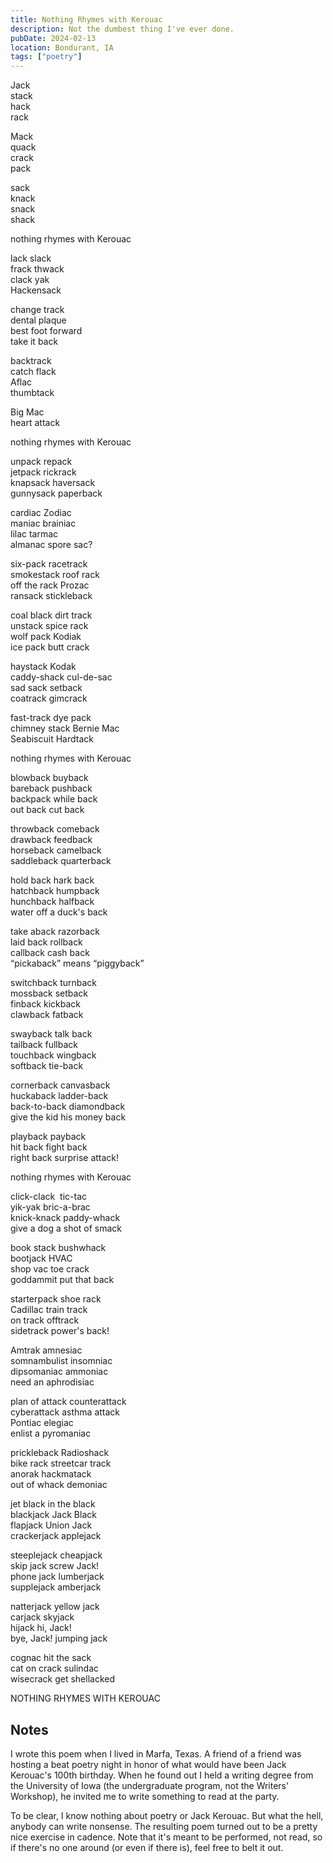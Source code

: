 ```yaml
---
title: Nothing Rhymes with Kerouac
description: Not the dumbest thing I've ever done.
pubDate: 2024-02-13
location: Bondurant, IA
tags: ["poetry"]
---
```


Jack\
stack\
hack\
rack

Mack\
quack\
crack\
pack

sack\
knack\
snack\
shack

nothing rhymes with Kerouac

lack slack\
frack thwack\
clack yak\
Hackensack

change track\
dental plaque\
best foot forward\
take it back

backtrack\
catch flack\
Aflac\
thumbtack

Big Mac\
heart attack

nothing rhymes with Kerouac

unpack repack\
jetpack rickrack\
knapsack haversack\
gunnysack paperback

cardiac Zodiac\
maniac brainiac\
lilac tarmac\
almanac spore sac?

six-pack racetrack\
smokestack roof rack\
off the rack Prozac\
ransack stickleback

coal black dirt track\
unstack spice rack\
wolf pack Kodiak\
ice pack butt crack

haystack Kodak\
caddy-shack cul-de-sac\
sad sack setback\
coatrack gimcrack

fast-track dye pack\
chimney stack Bernie Mac\
Seabiscuit Hardtack

nothing rhymes with Kerouac

blowback buyback\
bareback pushback\
backpack while back\
out back cut back

throwback comeback\
drawback feedback\
horseback camelback\
saddleback quarterback

hold back hark back\
hatchback humpback\
hunchback halfback\
water off a duck's back

take aback razorback\
laid back rollback\
callback cash back\
“pickaback” means “piggyback”

switchback turnback\
mossback setback\
finback kickback\
clawback fatback

swayback talk back\
tailback fullback\
touchback wingback\
softback tie-back

cornerback canvasback\
huckaback ladder-back\
back-to-back diamondback\
give the kid his money back
  
playback payback\
hit back fight back\
right back surprise attack!

nothing rhymes with Kerouac

click-clack  tic-tac\
yik-yak bric-a-brac\
knick-knack paddy-whack\
give a dog a shot of smack

book stack bushwhack\
bootjack HVAC\
shop vac toe crack\
goddammit put that back

starterpack shoe rack\
Cadillac train track\
on track offtrack\
sidetrack power's back!

Amtrak amnesiac\
somnambulist insomniac\
dipsomaniac ammoniac\
need an aphrodisiac

plan of attack counterattack\
cyberattack asthma attack\
Pontiac elegiac\
enlist a pyromaniac

prickleback Radioshack\
bike rack streetcar track\
anorak hackmatack\
out of whack demoniac

jet black in the black\
blackjack Jack Black\
flapjack Union Jack\
crackerjack applejack

steeplejack cheapjack\
skip jack screw Jack!\
phone jack lumberjack\
supplejack amberjack

natterjack yellow jack\
carjack skyjack\
hijack hi, Jack!\
bye, Jack! jumping jack

cognac hit the sack\
cat on crack sulindac\
wisecrack get shellacked

NOTHING RHYMES WITH KEROUAC

## Notes

I wrote this poem when I lived in Marfa, Texas. A friend of a friend was hosting a beat poetry night in honor of what would have been Jack Kerouac's 100th birthday. When he found out I held a writing degree from the University of Iowa (the undergraduate program, not the Writers' Workshop), he invited me to write something to read at the party.

To be clear, I know nothing about poetry or Jack Kerouac. But what the hell, anybody can write nonsense. The resulting poem turned out to be a pretty nice exercise in cadence. Note that it's meant to be performed, not read, so if there's no one around (or even if there is), feel free to belt it out.
